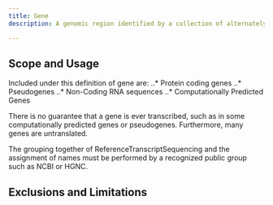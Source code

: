 ```yaml
---
title: Gene
description: A genomic region identified by a collection of alternately spliced ReferenceTranscriptSequences, given a name by one or more naming agencies.

---
```


Scope and Usage
---------------

Included under this definition of gene are:
..* Protein coding genes
..* Pseudogenes
..* Non-Coding RNA sequences
..* Computationally Predicted Genes

There is no guarantee that a gene is ever transcribed, such as in some computationally predicted genes or pseudogenes.   Furthermore, many genes are untranslated.

The grouping together of ReferenceTranscriptSequencing and the assignment of names must be performed by a recognized public group such as NCBI or HGNC.

Exclusions and Limitations
--------------------------


